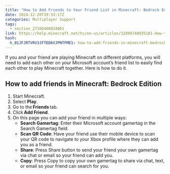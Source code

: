 ```yaml
---
title: "How to Add Friends to Your Friend List in Minecraft: Bedrock Edition"
date: 2024-12-20T19:33:17Z
categories: Multiplayer Support
tags:
  - section_27166460834061
link: https://help.minecraft.net/hc/en-us/articles/32898740935181-How-to-Add-Friends-to-Your-Friend-List-in-Minecraft-Bedrock-Edition
hash:
  h_01JFJRTVRV3JFTED6VJPNTFME1: how-to-add-friends-in-minecraft-bedrock-edition
---
```


If you and your friend are playing Minecraft on different platforms, you will need to add each other on your Microsoft account’s friend list to easily find each other to play Minecraft together. Here is how to do it.

## How to add friends in Minecraft: Bedrock Edition

1.  Start Minecraft. 
2.  Select **Play**.
3.  Go to the **Friends** tab.
4.  Click **Add Friend**.
5.  On this page you can add your friend in multiple ways:
    - **Search Gamertag**: Enter their Microsoft account gamertag in the Search Gamertag field.
    - **Scan QR Code**: Have your friend use their mobile device to scan your QR code to navigate to your Xbox profile where they can add you as a friend.
    - **Share**: Press Share button to send your friend your own gamertag via chat or email so your friend can add you.
    - **Copy**: Press Copy to copy your own gamertag to share via chat, text, or email so your friend can search for you.
